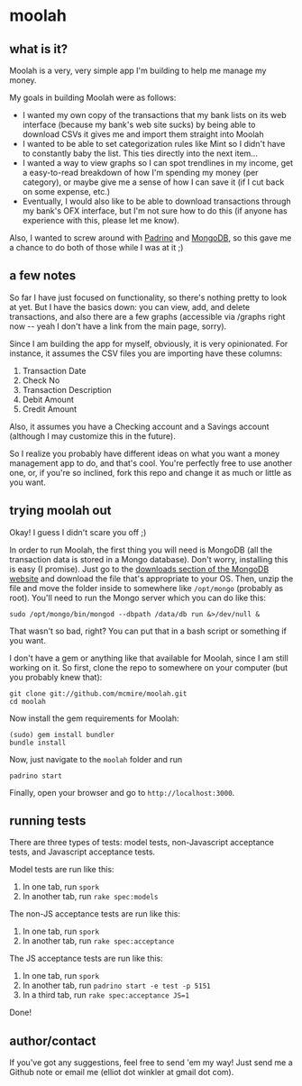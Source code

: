 # moolah

## what is it?

Moolah is a very, very simple app I'm building to help me manage my money.

My goals in building Moolah were as follows:

* I wanted my own copy of the transactions that my bank lists on its web interface (because my bank's web site sucks) by being able to download CSVs it gives me and import them straight into Moolah
* I wanted to be able to set categorization rules like Mint so I didn't have to constantly baby the list. This ties directly into the next item...
* I wanted a way to view graphs so I can spot trendlines in my income, get a easy-to-read breakdown of how I'm spending my money (per category), or maybe give me a sense of how I can save it (if I cut back on some expense, etc.)
* Eventually, I would also like to be able to download transactions through my bank's OFX interface, but I'm not sure how to do this (if anyone has experience with this, please let me know).

Also, I wanted to screw around with [Padrino](http://padrinorb.com) and [MongoDB](http://mongodb.org), so this gave me a chance to do both of those while I was at it ;)

## a few notes

So far I have just focused on functionality, so there's nothing pretty to look at yet. But I have the basics down: you can view, add, and delete transactions, and also there are a few graphs (accessible via /graphs right now -- yeah I don't have a link from the main page, sorry).

Since I am building the app for myself, obviously, it is very opinionated. For instance, it assumes the CSV files you are importing have these columns:

1. Transaction Date
1. Check No
1. Transaction Description
1. Debit Amount
1. Credit Amount

Also, it assumes you have a Checking account and a Savings account (although I may customize this in the future).

So I realize you probably have different ideas on what you want a money management app to do, and that's cool. You're perfectly free to use another one, or, if you're so inclined, fork this repo and change it as much or little as you want.

## trying moolah out

Okay! I guess I didn't scare you off ;)

In order to run Moolah, the first thing you will need is MongoDB (all the transaction data is stored in a Mongo database). Don't worry, installing this is easy (I promise). Just go to the [downloads section of the MongoDB website](http://www.mongodb.org/display/DOCS/Downloads) and download the file that's appropriate to your OS. Then, unzip the file and move the folder inside to somewhere like `/opt/mongo` (probably as root). You'll need to run the Mongo server which you can do like this:

    sudo /opt/mongo/bin/mongod --dbpath /data/db run &>/dev/null &

That wasn't so bad, right? You can put that in a bash script or something if you want.

I don't have a gem or anything like that available for Moolah, since I am still working on it. So first, clone the repo to somewhere on your computer (but you probably knew that):

    git clone git://github.com/mcmire/moolah.git
    cd moolah

Now install the gem requirements for Moolah:

    (sudo) gem install bundler
    bundle install

Now, just navigate to the `moolah` folder and run

    padrino start

Finally, open your browser and go to `http://localhost:3000`.

## running tests

There are three types of tests: model tests, non-Javascript acceptance tests, and Javascript acceptance tests.

Model tests are run like this:

1. In one tab, run `spork`
2. In another tab, run `rake spec:models`

The non-JS acceptance tests are run like this:

1. In one tab, run `spork`
2. In another tab, run `rake spec:acceptance`

The JS acceptance tests are run like this:

1. In one tab, run `spork`
2. In another tab, run `padrino start -e test -p 5151`
3. In a third tab, run `rake spec:acceptance JS=1`

Done!

## author/contact

If you've got any suggestions, feel free to send 'em my way! Just send me a Github note or email me (elliot dot winkler at gmail dot com).